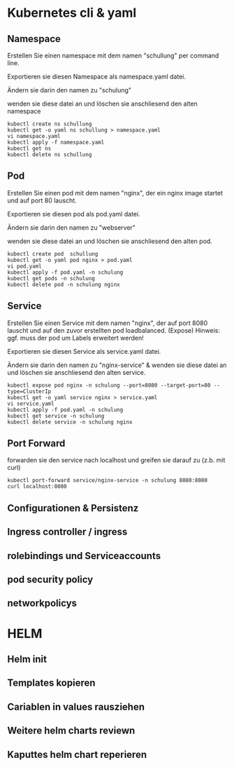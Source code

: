 # Kubernetes cli & yaml

## Namespace

Erstellen Sie einen namespace mit dem namen "schullung" per command line.

Exportieren sie diesen Namespace als namespace.yaml datei.

Ändern sie darin den namen zu "schulung"

wenden sie diese datei an und löschen sie anschliesend den alten namespace

```
kubectl create ns schullung
kubectl get -o yaml ns schullung > namespace.yaml
vi namespace.yaml
kubectl apply -f namespace.yaml
kubectl get ns
kubectl delete ns schullung
```

## Pod

Erstellen Sie einen pod mit dem namen "nginx", der ein nginx image startet und auf port 80 lauscht.

Exportieren sie diesen pod als pod.yaml datei.

Ändern sie darin den namen zu "webserver"

wenden sie diese datei an und löschen sie anschliesend den alten pod.

```
kubectl create pod  schullung
kubectl get -o yaml pod nginx > pod.yaml
vi pod.yaml
kubectl apply -f pod.yaml -n schulung
kubectl get pods -n schulung
kubectl delete pod -n schulung nginx
```

## Service

Erstellen Sie einen Service mit dem namen "nginx", der auf port 8080 lauscht und auf den zuvor erstellten pod loadbalanced. (Expose)
Hinweis: ggf. muss der pod um Labels erweitert werden!

Exportieren sie diesen Service als service.yaml datei.

Ändern sie darin den namen zu "nginx-service" & wenden sie diese datei an und löschen sie anschliesend den alten service.

```
kubectl expose pod nginx -n schulung --port=8080 --target-port=80 --type=ClusterIp
kubectl get -o yaml service nginx > service.yaml
vi service.yaml
kubectl apply -f pod.yaml -n schulung
kubectl get service -n schulung
kubectl delete service -n schulung nginx
```

## Port Forward

forwarden sie den service nach localhost und greifen sie darauf zu (z.b. mit curl)

```
kubectl port-forward service/nginx-service -n schulung 8080:8080
curl localhost:8080
```

## Configurationen & Persistenz

## Ingress controller / ingress

## rolebindings und Serviceaccounts

## pod security policy

## networkpolicys

# HELM

## Helm init

## Templates kopieren

## Cariablen in values rausziehen

## Weitere helm charts reviewn

## Kaputtes helm chart reperieren


